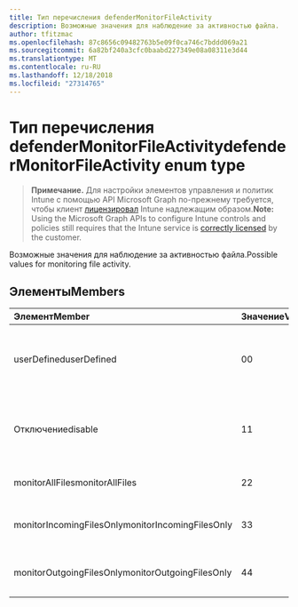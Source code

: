 ```yaml
---
title: Тип перечисления defenderMonitorFileActivity
description: Возможные значения для наблюдение за активностью файла.
author: tfitzmac
ms.openlocfilehash: 87c8656c09482763b5e09f0ca746c7bddd069a21
ms.sourcegitcommit: 6a82bf240a3cfc0baabd227349e08a08311e3d44
ms.translationtype: MT
ms.contentlocale: ru-RU
ms.lasthandoff: 12/18/2018
ms.locfileid: "27314765"
---
```

# <a name="defendermonitorfileactivity-enum-type"></a><span data-ttu-id="a8159-103">Тип перечисления defenderMonitorFileActivity</span><span class="sxs-lookup"><span data-stu-id="a8159-103">defenderMonitorFileActivity enum type</span></span>

> <span data-ttu-id="a8159-104">**Примечание.** Для настройки элементов управления и политик Intune с помощью API Microsoft Graph по-прежнему требуется, чтобы клиент [лицензировал](https://go.microsoft.com/fwlink/?linkid=839381) Intune надлежащим образом.</span><span class="sxs-lookup"><span data-stu-id="a8159-104">**Note:** Using the Microsoft Graph APIs to configure Intune controls and policies still requires that the Intune service is [correctly licensed](https://go.microsoft.com/fwlink/?linkid=839381) by the customer.</span></span>

<span data-ttu-id="a8159-105">Возможные значения для наблюдение за активностью файла.</span><span class="sxs-lookup"><span data-stu-id="a8159-105">Possible values for monitoring file activity.</span></span>
## <a name="members"></a><span data-ttu-id="a8159-106">Элементы</span><span class="sxs-lookup"><span data-stu-id="a8159-106">Members</span></span>
|<span data-ttu-id="a8159-107">Элемент</span><span class="sxs-lookup"><span data-stu-id="a8159-107">Member</span></span>|<span data-ttu-id="a8159-108">Значение</span><span class="sxs-lookup"><span data-stu-id="a8159-108">Value</span></span>|<span data-ttu-id="a8159-109">Описание</span><span class="sxs-lookup"><span data-stu-id="a8159-109">Description</span></span>|
|:---|:---|:---|
|<span data-ttu-id="a8159-110">userDefined</span><span class="sxs-lookup"><span data-stu-id="a8159-110">userDefined</span></span>|<span data-ttu-id="a8159-111">0</span><span class="sxs-lookup"><span data-stu-id="a8159-111">0</span></span>|<span data-ttu-id="a8159-112">User Defined, значение по умолчанию, без цели.</span><span class="sxs-lookup"><span data-stu-id="a8159-112">User Defined, default value, no intent.</span></span>|
|<span data-ttu-id="a8159-113">Отключение</span><span class="sxs-lookup"><span data-stu-id="a8159-113">disable</span></span>|<span data-ttu-id="a8159-114">1</span><span class="sxs-lookup"><span data-stu-id="a8159-114">1</span></span>|<span data-ttu-id="a8159-115">Отключение мониторинга активности файла.</span><span class="sxs-lookup"><span data-stu-id="a8159-115">Disable monitoring file activity.</span></span>|
|<span data-ttu-id="a8159-116">monitorAllFiles</span><span class="sxs-lookup"><span data-stu-id="a8159-116">monitorAllFiles</span></span>|<span data-ttu-id="a8159-117">2</span><span class="sxs-lookup"><span data-stu-id="a8159-117">2</span></span>|<span data-ttu-id="a8159-118">Отслеживать все файлы.</span><span class="sxs-lookup"><span data-stu-id="a8159-118">Monitor all files.</span></span>|
|<span data-ttu-id="a8159-119">monitorIncomingFilesOnly</span><span class="sxs-lookup"><span data-stu-id="a8159-119">monitorIncomingFilesOnly</span></span>|<span data-ttu-id="a8159-120">3</span><span class="sxs-lookup"><span data-stu-id="a8159-120">3</span></span>| <span data-ttu-id="a8159-121">Отслеживание только входящих файлов.</span><span class="sxs-lookup"><span data-stu-id="a8159-121">Monitor incoming files only.</span></span>|
|<span data-ttu-id="a8159-122">monitorOutgoingFilesOnly</span><span class="sxs-lookup"><span data-stu-id="a8159-122">monitorOutgoingFilesOnly</span></span>|<span data-ttu-id="a8159-123">4</span><span class="sxs-lookup"><span data-stu-id="a8159-123">4</span></span>|<span data-ttu-id="a8159-124">Мониторинг только исходящих файлов.</span><span class="sxs-lookup"><span data-stu-id="a8159-124">Monitor outgoing files only.</span></span>|



